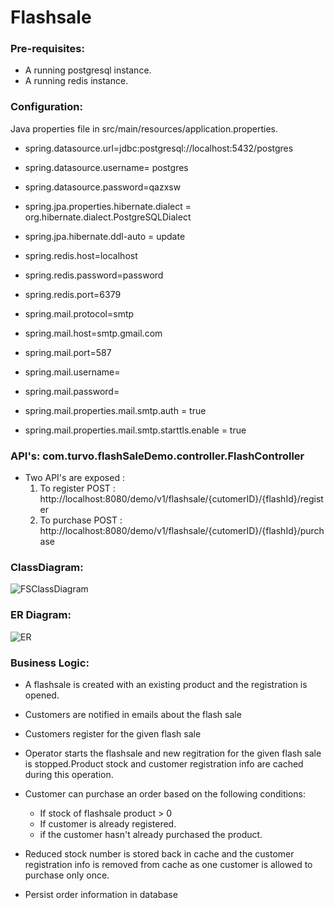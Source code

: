 # Flashsale

### Pre-requisites:

* A running postgresql instance.
* A running redis instance.

### Configuration:

Java properties file in src/main/resources/application.properties.

* spring.datasource.url=jdbc:postgresql://localhost:5432/postgres
* spring.datasource.username= postgres
* spring.datasource.password=qazxsw
* spring.jpa.properties.hibernate.dialect = org.hibernate.dialect.PostgreSQLDialect
* spring.jpa.hibernate.ddl-auto = update

* spring.redis.host=localhost
* spring.redis.password=password
* spring.redis.port=6379

* spring.mail.protocol=smtp
* spring.mail.host=smtp.gmail.com
* spring.mail.port=587
* spring.mail.username=
* spring.mail.password=
* spring.mail.properties.mail.smtp.auth = true
* spring.mail.properties.mail.smtp.starttls.enable = true

### API's: com.turvo.flashSaleDemo.controller.FlashController 
* Two API's are exposed :
  1. To register  POST : http://localhost:8080/demo/v1/flashsale/{cutomerID}/{flashId}/register
  2. To purchase POST : http://localhost:8080/demo/v1/flashsale/{cutomerID}/{flashId}/purchase


### ClassDiagram:
![FSClassDiagram](https://user-images.githubusercontent.com/54669278/65026103-7fbc3880-d955-11e9-92f7-a7536d85bec6.jpg)
### ER Diagram: 
![ER](https://user-images.githubusercontent.com/54669278/65026765-cfe7ca80-d956-11e9-97af-41ba18a936a9.png)

### Business Logic: 

* A flashsale is created with an existing product and the registration is opened.
* Customers are notified in emails about the flash sale
* Customers register for the given flash sale
* Operator starts the flashsale and new regitration for the given flash sale is stopped.Product stock and customer registration info are cached during this operation.
* Customer can purchase an order based on the following conditions:
    - If stock of flashsale product > 0
    - If customer is already registered.
    - if the customer hasn't already purchased the product.

* Reduced stock number is stored back in cache and the customer registration info is removed from cache as one customer is allowed to purchase only once.
* Persist order information in database

